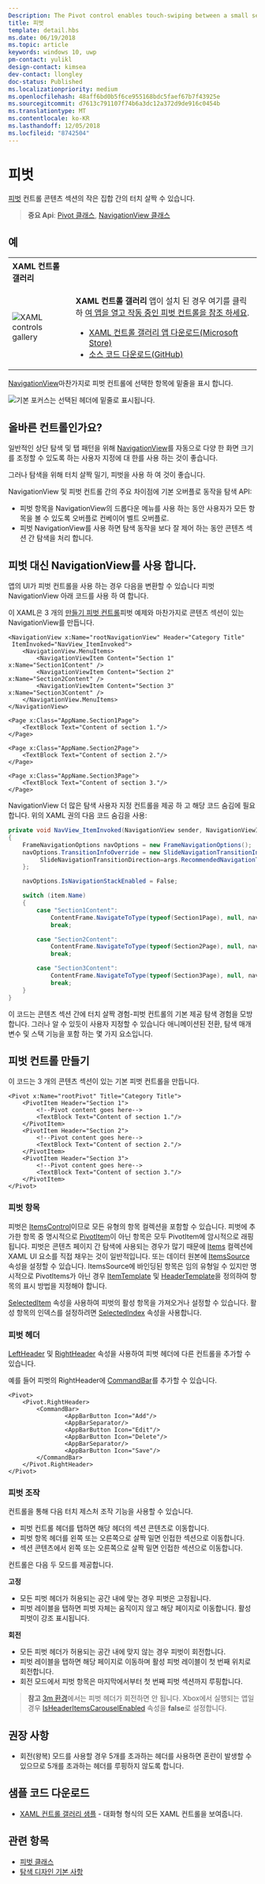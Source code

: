 ```yaml
---
Description: The Pivot control enables touch-swiping between a small set of content sections.
title: 피벗
template: detail.hbs
ms.date: 06/19/2018
ms.topic: article
keywords: windows 10, uwp
pm-contact: yulikl
design-contact: kimsea
dev-contact: llongley
doc-status: Published
ms.localizationpriority: medium
ms.openlocfilehash: 48aff6bd0b5f6ce955168bdc5faef67b7f43925e
ms.sourcegitcommit: d7613c791107f74b6a3dc12a372d9de916c0454b
ms.translationtype: MT
ms.contentlocale: ko-KR
ms.lasthandoff: 12/05/2018
ms.locfileid: "8742504"
---
```

# <a name="pivot"></a>피벗

[피벗](https://docs.microsoft.com/uwp/api/Windows.UI.Xaml.Controls.Pivot) 컨트롤 콘텐츠 섹션의 작은 집합 간의 터치 살짝 수 있습니다.

> **중요 Api**: [Pivot 클래스](https://docs.microsoft.com/uwp/api/Windows.UI.Xaml.Controls.Pivot), [NavigationView 클래스](https://docs.microsoft.com/uwp/api/Windows.UI.Xaml.Controls.NavigationView)

## <a name="examples"></a>예

<table>
<th align="left">XAML 컨트롤 갤러리<th>
<tr>
<td><img src="images/xaml-controls-gallery-sm.png" alt="XAML controls gallery"></img></td>
<td>
    <p><strong style="font-weight: semi-bold">XAML 컨트롤 갤러리</strong> 앱이 설치 된 경우 여기를 클릭 하 <a href="xamlcontrolsgallery:/item/Pivot">여 앱을 열고 작동 중인 피벗 컨트롤을 참조 하세요</a>.</p>
    <ul>
    <li><a href="https://www.microsoft.com/store/productId/9MSVH128X2ZT">XAML 컨트롤 갤러리 앱 다운로드(Microsoft Store)</a></li>
    <li><a href="https://github.com/Microsoft/Windows-universal-samples/tree/master/Samples/XamlUIBasics">소스 코드 다운로드(GitHub)</a></li>
    </ul>
</td>
</tr>
</table>

[NavigationView](navigationview.md)마찬가지로 피벗 컨트롤에 선택한 항목에 밑줄을 표시 합니다.

![기본 포커스는 선택된 헤더에 밑줄로 표시됩니다.](images/pivot_focus_selectedHeader.png)

## <a name="is-this-the-right-control"></a>올바른 컨트롤인가요?

일반적인 상단 탐색 및 탭 패턴을 위해 [NavigationView](navigationview.md)를 자동으로 다양 한 화면 크기를 조정할 수 있도록 하는 사용자 지정에 대 한를 사용 하는 것이 좋습니다.

그러나 탐색을 위해 터치 살짝 밀기, 피벗을 사용 하 여 것이 좋습니다.

NavigationView 및 피벗 컨트롤 간의 주요 차이점에 기본 오버플로 동작을 탐색 API:

- 피벗 항목을 NavigationView의 드롭다운 메뉴를 사용 하는 동안 사용자가 모든 항목을 볼 수 있도록 오버플로 컨베이어 벨트 오버플로.
- 피벗 NavigationView를 사용 하면 탐색 동작을 보다 잘 제어 하는 동안 콘텐츠 섹션 간 탐색을 처리 합니다.

## <a name="use-navigationview-instead-of-pivot"></a>피벗 대신 NavigationView를 사용 합니다.

앱의 UI가 피벗 컨트롤을 사용 하는 경우 다음을 변환할 수 있습니다 피벗 NavigationView 아래 코드를 사용 하 여 합니다.

이 XAML은 3 개의 [만들기 피벗 컨트롤](#create-a-pivot-control)피벗 예제와 마찬가지로 콘텐츠 섹션이 있는 NavigationView를 만듭니다.

```xaml
<NavigationView x:Name="rootNavigationView" Header="Category Title"
 ItemInvoked="NavView_ItemInvoked">
    <NavigationView.MenuItems>
        <NavigationViewItem Content="Section 1" x:Name="Section1Content" />
        <NavigationViewItem Content="Section 2" x:Name="Section2Content" />
        <NavigationViewItem Content="Section 3" x:Name="Section3Content" />
    </NavigationView.MenuItems>
</NavigationView>

<Page x:Class="AppName.Section1Page">
    <TextBlock Text="Content of section 1."/>
</Page>

<Page x:Class="AppName.Section2Page">
    <TextBlock Text="Content of section 2."/>
</Page>

<Page x:Class="AppName.Section3Page">
    <TextBlock Text="Content of section 3."/>
</Page>
```

NavigationView 더 많은 탐색 사용자 지정 컨트롤을 제공 하 고 해당 코드 숨김에 필요 합니다. 위의 XAML 권의 다음 코드 숨김을 사용:

```csharp
private void NavView_ItemInvoked(NavigationView sender, NavigationViewItemInvokedEventArgs args)
{
    FrameNavigationOptions navOptions = new FrameNavigationOptions();
    navOptions.TransitionInfoOverride = new SlideNavigationTransitionInfo() {
         SlideNavigationTransitionDirection=args.RecommendedNavigationTransitionInfo
    };

    navOptions.IsNavigationStackEnabled = False;

    switch (item.Name)
    {
        case "Section1Content":
            ContentFrame.NavigateToType(typeof(Section1Page), null, navOptions);
            break;

        case "Section2Content":
            ContentFrame.NavigateToType(typeof(Section2Page), null, navOptions);
            break;

        case "Section3Content":
            ContentFrame.NavigateToType(typeof(Section3Page), null, navOptions);
            break;
    }  
}
```

이 코드는 콘텐츠 섹션 간에 터치 살짝 경험-피벗 컨트롤의 기본 제공 탐색 경험을 모방합니다. 그러나 알 수 있듯이 사용자 지정할 수 있습니다 애니메이션된 전환, 탐색 매개 변수 및 스택 기능을 포함 하는 몇 가지 요소입니다.

## <a name="create-a-pivot-control"></a>피벗 컨트롤 만들기

이 코드는 3 개의 콘텐츠 섹션이 있는 기본 피벗 컨트롤을 만듭니다.

```xaml
<Pivot x:Name="rootPivot" Title="Category Title">
    <PivotItem Header="Section 1">
        <!--Pivot content goes here-->
        <TextBlock Text="Content of section 1."/>
    </PivotItem>
    <PivotItem Header="Section 2">
        <!--Pivot content goes here-->
        <TextBlock Text="Content of section 2."/>
    </PivotItem>
    <PivotItem Header="Section 3">
        <!--Pivot content goes here-->
        <TextBlock Text="Content of section 3."/>
    </PivotItem>
</Pivot>
```

### <a name="pivot-items"></a>피벗 항목

피벗은 [ItemsControl](https://msdn.microsoft.com/library/windows/apps/xaml/windows.ui.xaml.controls.itemscontrol.aspx)이므로 모든 유형의 항목 컬렉션을 포함할 수 있습니다. 피벗에 추가한 항목 중 명시적으로 [PivotItem](https://msdn.microsoft.com/library/windows/apps/xaml/windows.ui.xaml.controls.pivotitem.aspx)이 아닌 항목은 모두 PivotItem에 암시적으로 래핑됩니다. 피벗은 콘텐츠 페이지 간 탐색에 사용되는 경우가 많기 때문에 [Items](https://msdn.microsoft.com/library/windows/apps/xaml/windows.ui.xaml.controls.itemscontrol.items.aspx) 컬렉션에 XAML UI 요소를 직접 채우는 것이 일반적입니다. 또는 데이터 원본에 [ItemsSource](https://msdn.microsoft.com/library/windows/apps/xaml/windows.ui.xaml.controls.itemscontrol.itemssource.aspx) 속성을 설정할 수 있습니다. ItemsSource에 바인딩된 항목은 임의 유형일 수 있지만 명시적으로 PivotItems가 아닌 경우 [ItemTemplate](https://msdn.microsoft.com/library/windows/apps/xaml/windows.ui.xaml.controls.itemscontrol.itemtemplate.aspx) 및 [HeaderTemplate](https://msdn.microsoft.com/library/windows/apps/xaml/windows.ui.xaml.controls.pivot.headertemplate.aspx)을 정의하여 항목의 표시 방법을 지정해야 합니다.

[SelectedItem](https://msdn.microsoft.com/library/windows/apps/xaml/windows.ui.xaml.controls.pivot.selecteditem.aspx) 속성을 사용하여 피벗의 활성 항목을 가져오거나 설정할 수 있습니다. 활성 항목의 인덱스를 설정하려면 [SelectedIndex](https://msdn.microsoft.com/library/windows/apps/xaml/windows.ui.xaml.controls.pivot.selectedindex.aspx) 속성을 사용합니다.

### <a name="pivot-headers"></a>피벗 헤더

[LeftHeader](https://msdn.microsoft.com/library/windows/apps/xaml/windows.ui.xaml.controls.pivot.leftheader.aspx) 및 [RightHeader](https://msdn.microsoft.com/library/windows/apps/xaml/windows.ui.xaml.controls.pivot.rightheader.aspx) 속성을 사용하여 피벗 헤더에 다른 컨트롤을 추가할 수 있습니다.

예를 들어 피벗의 RightHeader에 [CommandBar](https://docs.microsoft.com/en-us/windows/uwp/controls-and-patterns/app-bars)를 추가할 수 있습니다.

```xaml
<Pivot>
    <Pivot.RightHeader>
        <CommandBar>
                <AppBarButton Icon="Add"/>
                <AppBarSeparator/>
                <AppBarButton Icon="Edit"/>
                <AppBarButton Icon="Delete"/>
                <AppBarSeparator/>
                <AppBarButton Icon="Save"/>
        </CommandBar>
    </Pivot.RightHeader>
</Pivot>
```

### <a name="pivot-interaction"></a>피벗 조작

컨트롤을 통해 다음 터치 제스처 조작 기능을 사용할 수 있습니다.

- 피벗 컨트롤 헤더를 탭하면 해당 헤더의 섹션 콘텐츠로 이동합니다.
- 피벗 항목 헤더를 왼쪽 또는 오른쪽으로 살짝 밀면 인접한 섹션으로 이동합니다.
- 섹션 콘텐츠에서 왼쪽 또는 오른쪽으로 살짝 밀면 인접한 섹션으로 이동합니다.

컨트롤은 다음 두 모드를 제공합니다.

**고정**

- 모든 피벗 헤더가 허용되는 공간 내에 맞는 경우 피벗은 고정됩니다.
- 피벗 레이블을 탭하면 피벗 자체는 움직이지 않고 해당 페이지로 이동합니다. 활성 피벗이 강조 표시됩니다.

**회전**

- 모든 피벗 헤더가 허용되는 공간 내에 맞지 않는 경우 피벗이 회전합니다.
- 피벗 레이블을 탭하면 해당 페이지로 이동하며 활성 피벗 레이블이 첫 번째 위치로 회전합니다.
- 회전 모드에서 피벗 항목은 마지막에서부터 첫 번째 피벗 섹션까지 루핑합니다.

> **참고** [3m 환경](../devices/designing-for-tv.md)에서는 피벗 헤더가 회전하면 안 됩니다. Xbox에서 실행되는 앱일 경우 [IsHeaderItemsCarouselEnabled](https://docs.microsoft.com/uwp/api/Windows.UI.Xaml.Controls.Pivot.IsHeaderItemsCarouselEnabled) 속성을 **false**로 설정합니다.

## <a name="recommendations"></a>권장 사항

- 회전(왕복) 모드를 사용할 경우 5개를 초과하는 헤더를 사용하면 혼란이 발생할 수 있으므로 5개를 초과하는 헤더를 루핑하지 않도록 합니다.

## <a name="get-the-sample-code"></a>샘플 코드 다운로드

- [XAML 컨트롤 갤러리 샘플](https://github.com/Microsoft/Windows-universal-samples/tree/master/Samples/XamlUIBasics) - 대화형 형식의 모든 XAML 컨트롤을 보여줍니다.

## <a name="related-topics"></a>관련 항목

- [피벗 클래스](https://docs.microsoft.com/uwp/api/Windows.UI.Xaml.Controls.Pivot)
- [탐색 디자인 기본 사항](../basics/navigation-basics.md)